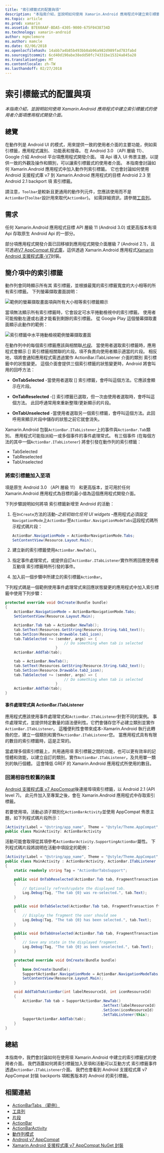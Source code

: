 ```yaml
---
title: "索引標籤式的配置與項"
description: "本指南介紹，並說明如何使用 Xamarin.Android 應用程式中建立索引標籤式的使用者介面項應用程式開發介面。"
ms.topic: article
ms.prod: xamarin
ms.assetid: B7E60AAF-BDA5-4305-9000-675F0438734D
ms.technology: xamarin-android
author: mgmclemore
ms.author: mamcle
ms.date: 02/06/2018
ms.openlocfilehash: 14abb7a4b85b493bb0ab96a982d989fad783fabd
ms.sourcegitcommit: 6cd40d190abe38edd50fc74331be15324a845a28
ms.translationtype: MT
ms.contentlocale: zh-TW
ms.lasthandoff: 02/27/2018
---
```

# <a name="tabbed-layouts-with-the-actionbar"></a>索引標籤式的配置與項

_本指南介紹，並說明如何使用 Xamarin.Android 應用程式中建立索引標籤式的使用者介面項應用程式開發介面。_

<a name="Overview" />

## <a name="overview"></a>總覽

在動作列是 Android UI 的模式，用來提供一致的使用者介面的主要功能，例如索引標籤，應用程式識別、 功能表和搜尋。 在 Android 3.0 （API 層級 11）、 Google 介紹 Android 平台項應用程式開發介面。 項 Api 導入 UI 佈景主題，以提供一致的外觀及操作和類別，可以讓索引標籤式的使用者介面。 本指南會討論如何 Xamarin.Android 應用程式中加入動作列索引標籤。 它也會討論如何使用 Android 支援程式庫 v7 到 Xamarin.Android 應用程式的目標 Android 2.3 至 Android 2.1 backport 項 索引標籤。 

請注意，`Toolbar`是較新且更通用的動作列元件，您應該使用而不是`ActionBar`(`Toolbar`設計用來取代`ActionBar`)。 如需詳細資訊，請參閱[工具列](~/android/user-interface/controls/tool-bar/index.md)。 


<a name="Requirements" />

## <a name="requirements"></a>需求

任何 Xamarin.Android 應用程式目標 API 層級 11 (Android 3.0) 或更高版本有項 Api 存取原生 Android Api 的一部分。 

部分項應用程式開發介面已回移植到應用程式開發介面層級 7 (Android 2.1)，且可透過[V7 AppCompat 程式庫](http://developer.android.com/tools/support-library/features.html#v7-appcompat)，這供透過 Xamarin.Android 應用程式[Xamarin Android 支援程式庫-V7](https://www.nuget.org/packages/Xamarin.Android.Support.v7.AppCompat/)封裝。


<a name="Introducing_tabs_in_the_ActionBar" />

## <a name="introducing-tabs-in-the-actionbar"></a>簡介項中的索引標籤

動作列會同時顯示所有其 索引標籤，並根據最寬的索引標籤寬度的大小相等的所有索引標籤。 下列螢幕擷取畫面說明： 

![範例的螢幕擷取畫面項與所有大小相等索引標籤顯示](with-action-bar-images/image1.png)

當項無法顯示所有索引標籤時，它會設定可水平捲動檢視中的索引標籤。 使用者可能撥動左邊或右邊才能看到剩餘的索引標籤。 從 Google Play 這個螢幕擷取畫面顯示此動作的範例： 

![索引標籤中水平捲動檢視範例螢幕擷取畫面](with-action-bar-images/image2.png)

在動作列中的每個索引標籤應該與相關聯[*片段*](~/android/platform/fragments/index.md)。 當使用者選取索引標籤時，應用程式會顯示 [] 索引標籤相關聯的片段。項不負責向使用者顯示適當的片段。 相反地，項將會通知應用程式需透過實作 ActionBar.ITabListener 介面的類別 索引標籤中的狀態變更。 這個介面會提供三個索引標籤的狀態變更時，Android 將會叫用的回呼方法： 

-  **OnTabSelected** -當使用者選取 [] 索引標籤，會呼叫這個方法。它應該會顯示在片段。

-  **OnTabReselected** -[] 索引標籤已選取，但一次由使用者選取時，會呼叫這個方法。 此回呼通常用來重新整理/更新顯示的片段。

-  **OnTabUnselected** -當使用者選取另一個索引標籤，會呼叫這個方法。此回呼用來顯示片段中儲存的狀態之前它就會消失。

Xamarin.Android 包裝`ActionBar.ITabListener`上的事件與`ActionBar.Tab`類別。 應用程式可能指派給一或多個事件的事件處理常式。 有三個事件 (在每個方法的其中一個`ActionBar.ITabListener`) 將會引發在動作列的索引標籤： 

-  TabSelected
-  TabReselected
-  TabUnselected


<a name="Adding_Tabs_to_the_ActionBar" />

### <a name="adding-tabs-to-the-actionbar"></a>將索引標籤加入至項

項是原生 Android 3.0 （API 層級 11） 和更高版本，並可用於任何 Xamarin.Android 應用程式為目標的最小值為這個應用程式開發介面。 

下列步驟說明如何將項 索引標籤新增至 Android 的活動： 

1. 在`OnCreate`方法的活動&ndash;*之前初始化任何 UI widgets* &ndash;應用程式必須設定`NavigationMode`上`ActionBar`至`ActionBar.NavigationModeTabs`這段程式碼所示程式碼片段：

   ```csharp
   ActionBar.NavigationMode = ActionBarNavigationMode.Tabs;
   SetContentView(Resource.Layout.Main);
   ```

2. 建立新的索引標籤使用`ActionBar.NewTab()`。

3. 指定事件處理常式，或提供自訂`ActionBar.ITabListener`實作所將回應使用者互動項 索引標籤時所引發的事件。

4. 加入前一個步驟中所建立的索引標籤`ActionBar`。


下列程式碼是一個範例使用事件處理常式來回應狀態變更的應用程式中加入索引標籤中使用下列步驟： 

```csharp
protected override void OnCreate(Bundle bundle)
{
    ActionBar.NavigationMode = ActionBarNavigationMode.Tabs;
    SetContentView(Resource.Layout.Main);

    ActionBar.Tab tab = ActionBar.NewTab();
    tab.SetText(Resources.GetString(Resource.String.tab1_text));
    tab.SetIcon(Resource.Drawable.tab1_icon);
    tab.TabSelected += (sender, args) => {
                           // Do something when tab is selected
                       }
    ActionBar.AddTab(tab);

    tab = ActionBar.NewTab();
    tab.SetText(Resources.GetString(Resource.String.tab2_text));
    tab.SetIcon(Resource.Drawable.tab2_icon);
    tab.TabSelected += (sender, args) => {
                           // Do something when tab is selected
                       }
    ActionBar.AddTab(tab);
}
```

<a name="Event_Handlers_vs_ActionBar.ITabListener" />

#### <a name="event-handlers-vs-actionbaritablistener"></a>事件處理常式與 ActionBar.ITabListener

應用程式應該使用事件處理常式和`ActionBar.ITabListener`針對不同的案例。 事件處理常式，並提供特定數量的語法便利性。它們會儲存您不必建立類別並實作`ActionBar.ITabListener`。 這種便利性會帶來成本&ndash;Xamarin.Android 執行此轉換的您，建立一個類別和實作`ActionBar.ITabListener`您。 當應用程式具有有限的數目的索引標籤時，這是正常的。 

當處理多個索引標籤上，共用通用項 索引標籤之間的功能，也可以更有效率的記憶體和效能，以建立自訂的類別，實作`ActionBar.ITabListener`，及共用單一類別的執行個體。 這會降低 GREF 的 Xamarin.Android 應用程式所使用的數目。 


<a name="Backwards_Compatibility_for_Older_Devices" />

### <a name="backwards-compatibility-for-older-devices"></a>回溯相容性較舊的裝置

[Android 支援程式庫 v7 AppCompat](https://www.nuget.org/packages/Xamarin.Android.Support.v7.AppCompat/)後連接埠項索引標籤，以 Android 2.1 (API level 7)。 此元件加入至專案之後，會在 Xamarin.Android 應用程式中存取索引標籤。

若要使用項，活動必須子類別化`ActionBarActivity`並使用 AppCompat 佈景主題，如下列程式碼片段所示：

```csharp
[Activity(Label = "@string/app_name", Theme = "@style/Theme.AppCompat", MainLauncher = true, Icon = "@drawable/ic_launcher")]
public class MainActivity: ActionBarActivity
```

活動可能會取得從其項參考`ActionBarActivity.SupportingActionBar`屬性。 下列程式碼片段將說明在活動中項設定的範例：

```csharp
[Activity(Label = "@string/app_name", Theme = "@style/Theme.AppCompat", MainLauncher = true, Icon = "@drawable/ic_launcher")]
public class MainActivity : ActionBarActivity, ActionBar.ITabListener
{
    static readonly string Tag = "ActionBarTabsSupport";

    public void OnTabReselected(ActionBar.Tab tab, FragmentTransaction ft)
    {
        // Optionally refresh/update the displayed tab.
        Log.Debug(Tag, "The tab {0} was re-selected.", tab.Text);
    }

    public void OnTabSelected(ActionBar.Tab tab, FragmentTransaction ft)
    {
        // Display the fragment the user should see
        Log.Debug(Tag, "The tab {0} has been selected.", tab.Text);
    }

    public void OnTabUnselected(ActionBar.Tab tab, FragmentTransaction ft)
    {
        // Save any state in the displayed fragment.
        Log.Debug(Tag, "The tab {0} as been unselected.", tab.Text);
    }

    protected override void OnCreate(Bundle bundle)
    {
        base.OnCreate(bundle);
        SupportActionBar.NavigationMode = ActionBar.NavigationModeTabs;
        SetContentView(Resource.Layout.Main);
    }

    void AddTabToActionBar(int labelResourceId, int iconResourceId)
    {
        ActionBar.Tab tab = SupportActionBar.NewTab()
                                            .SetText(labelResourceId)
                                            .SetIcon(iconResourceId)
                                            .SetTabListener(this);
        SupportActionBar.AddTab(tab);
    }
}
```

<a name="Summary" />

## <a name="summary"></a>總結

本指南中，我們會討論如何在使用項 Xamarin.Android 中建立的索引標籤式的使用者介面。 我們涵蓋如何將索引標籤加入至項和活動可以互動方式 索引標籤事件透過`ActionBar.ITabListener`介面。 我們也會看到 Android 支援程式庫 v7 AppCompat 封裝 backports 項較舊版本的 Android 的索引標籤。 


## <a name="related-links"></a>相關連結

- [ActionBarTabs （範例）](https://developer.xamarin.com/samples/monodroid/UserInterface/ActionBarTabs/)
- [工具列](~/android/user-interface/controls/tool-bar/index.md)
- [片段](~/android/platform/fragments/index.md)
- [ActionBar](http://developer.android.com/guide/topics/ui/actionbar.html)
- [ActionBarActivity](http://developer.android.com/reference/android/support/v7/app/ActionBarActivity.html)
- [動作列模式](http://developer.android.com/design/patterns/actionbar.html)
- [Android v7 AppCompat](http://developer.android.com/tools/support-library/features.html#v7-appcompat)
- [Xamarin.Android 支援程式庫 v7 AppCompat NuGet 封裝](https://www.nuget.org/packages/Xamarin.Android.Support.v7.AppCompat/)
